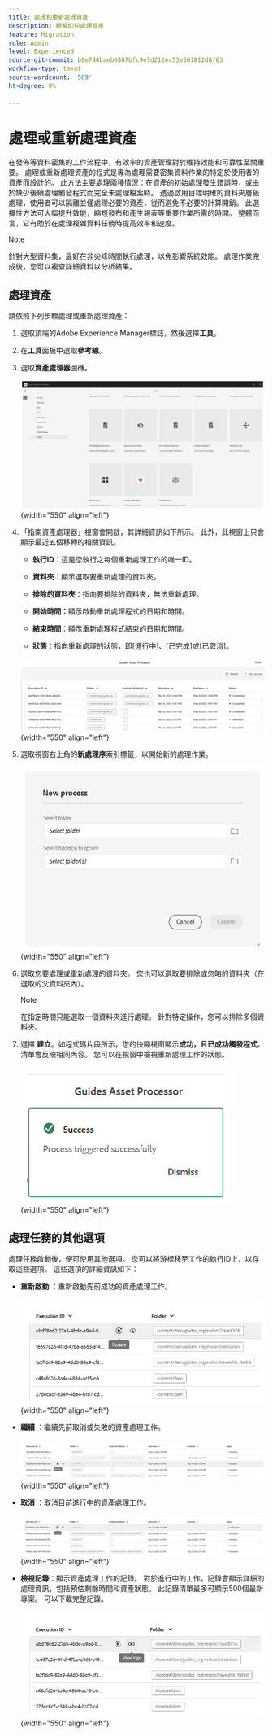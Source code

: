 ```yaml
---
title: 處理和重新處理資產
description: 瞭解如何處理資產
feature: Migration
role: Admin
level: Experienced
source-git-commit: b0e744baeb6867bfc9e7d212ec53e581812d8f63
workflow-type: tm+mt
source-wordcount: '509'
ht-degree: 0%

---
```


# 處理或重新處理資產

在發佈等資料密集的工作流程中，有效率的資產管理對於維持效能和可靠性至關重要。 處理或重新處理資產的程式是專為處理需要密集資料作業的特定於使用者的資產而設計的。 此方法主要處理兩種情況：在資產的初始處理發生錯誤時，或由於缺少後續處理觸發程式而完全未處理檔案時。 透過啟用目標明確的資料夾層級處理，使用者可以隔離並僅處理必要的資產，從而避免不必要的計算開銷。 此選擇性方法可大幅提升效能，縮短發布和產生報表等重要作業所需的時間。 整體而言，它有助於在處理複雜資料任務時提高效率和速度。

>[!NOTE]
>
> 針對大型資料集，最好在非尖峰時間執行處理，以免影響系統效能。 處理作業完成後，您可以複查詳細資料以分析結果。

## 處理資產

請依照下列步驟處理或重新處理資產：

1. 選取頂端的Adobe Experience Manager標誌，然後選擇&#x200B;**工具**。
1. 在&#x200B;**工具**&#x200B;面板中選取&#x200B;**參考線**。
1. 選取&#x200B;**資產處理器**&#x200B;圖磚。

   ![流程資產處理器](images/flow-asset-processor.png){width="550" align="left"}

1. 「指南資產處理器」視窗會開啟，其詳細資訊如下所示。 此外，此視窗上只會顯示最近五個移轉的相關資訊。

   - **執行ID**：這是您執行之每個重新處理工作的唯一ID。

   - **資料夾**：顯示選取要重新處理的資料夾。

   - **排除的資料夾**：指向要排除的資料夾，無法重新處理。

   - **開始時間：**&#x200B;顯示啟動重新處理程式的日期和時間。

   - **結束時間**：顯示重新處理程式結束的日期和時間。

   - **狀態**：指向重新處理的狀態，即[進行中]、[已完成]或[已取消]。

   ![指南 — 資產處理器](images/guides-asset-processor.png){width="550" align="left"}

1. 選取視窗右上角的&#x200B;**新處理序**&#x200B;索引標籤，以開始新的處理作業。

   ![New-process-asset-processor](images/new-process-asset-processor.png){width="550" align="left"}

1. 選取您要處理或重新處理的資料夾。 您也可以選取要排除或忽略的資料夾（在選取的父資料夾內）。

   >[!NOTE]
   >
   >在指定時間只能選取一個資料夾進行處理。 針對特定操作，您可以排除多個資料夾。

1. 選擇 **建立**。如程式碼片段所示，您的快顯視窗顯示&#x200B;**成功，且已成功觸發程式**。 清單會反映相同內容。 您可以在視窗中檢視重新處理工作的狀態。

   ![Message-asset-processor](images/message-asset-processor.png){width="550" align="left"}


## 處理任務的其他選項

處理任務啟動後，便可使用其他選項。 您可以將游標移至工作的執行ID上，以存取這些選項。 這些選項的詳細資訊如下：

- **重新啟動** ：重新啟動先前成功的資產處理工作。

  ![重新啟動asset-processor](images/restart-asset-processor.png){width="550" align="left"}

- **繼續** ：繼續先前取消或失敗的資產處理工作。

  ![resume-asset-processor](images/resume-asset-processor.png){width="550" align="left"}

- **取消** ：取消目前進行中的資產處理工作。

  ![cancel-asset-processor](images/cancel-asset-processor.png){width="550" align="left"}

- **檢視記錄**：顯示資產處理工作的記錄。 對於進行中的工作，記錄會顯示詳細的處理資訊，包括預估剩餘時間和資產狀態。 此記錄清單最多可顯示500個最新專案。 可以下載完整記錄。

  ![logs-asset-processor](images/logs-asset-processor.png){width="550" align="left"}




